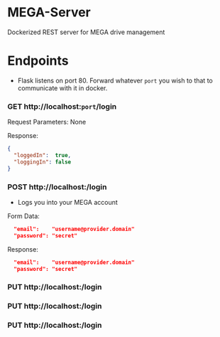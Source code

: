 # MEGA-Server
Dockerized REST server for MEGA drive management

# Endpoints
- Flask listens on port 80. Forward whatever `port` you wish to that to communicate with it in docker.

### GET htt<span>p://localhost:`port`/login
Request Parameters: None

Response:
```json
{
  "loggedIn":  true,
  "loggingIn": false
}
```

### POST htt<span>p://localhost:<port>/login
* Logs you into your MEGA account

Form Data:
```json
  "email":    "username@provider.domain"
  "password": "secret"
```
Response:
```json
  "email":    "username@provider.domain"
  "password": "secret"
```
  

### PUT htt<span>p://localhost:<port>/login


### PUT htt<span>p://localhost:<port>/login


### PUT htt<span>p://localhost:<port>/login
